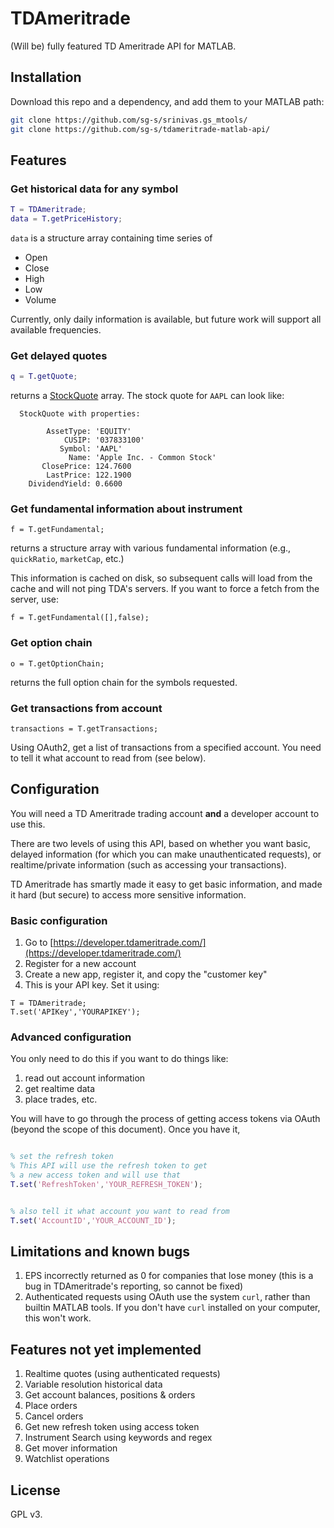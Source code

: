 # TDAmeritrade

(Will be) fully featured TD Ameritrade API for MATLAB. 


## Installation

Download this repo and a dependency, and add them to your MATLAB path:


```bash
git clone https://github.com/sg-s/srinivas.gs_mtools/
git clone https://github.com/sg-s/tdameritrade-matlab-api/
```



## Features

### Get historical data for any symbol 

```matlab
T = TDAmeritrade;
data = T.getPriceHistory;
```

`data` is a structure array containing time series of 

- Open
- Close
- High
- Low
- Volume 

Currently, only daily information is available, but future work will support all available frequencies. 

### Get delayed quotes 

```matlab
q = T.getQuote;
```

returns a [StockQuote]() array. The stock quote for `AAPL` can look like:


```
  StockQuote with properties:

        AssetType: 'EQUITY'
            CUSIP: '037833100'
           Symbol: 'AAPL'
             Name: 'Apple Inc. - Common Stock'
       ClosePrice: 124.7600
        LastPrice: 122.1900
    DividendYield: 0.6600
```

### Get fundamental information about instrument 

```
f = T.getFundamental;
```

returns a structure array with various fundamental information (e.g., `quickRatio`, `marketCap`, etc.)

This information is cached on disk, so subsequent calls will load from the cache and will not ping TDA's servers. If you want to force a fetch from the server, use:

```
f = T.getFundamental([],false);
```

### Get option chain

```
o = T.getOptionChain;
```

returns the full option chain for the symbols requested. 

### Get transactions from account 


```
transactions = T.getTransactions;
```

Using OAuth2, get a list of transactions from a specified account. You need to tell it what account to read from (see below). 

## Configuration

You will need a TD Ameritrade trading account **and** a developer account to use this. 

There are two levels of using this API, based on whether you want basic, delayed information (for which you can make unauthenticated requests), or realtime/private information (such as accessing your transactions). 

TD Ameritrade has smartly made it easy to get basic information, and made it hard (but secure) to access more sensitive information. 


### Basic configuration 

1. Go to [https://developer.tdameritrade.com/](https://developer.tdameritrade.com/)
2. Register for a new account
3. Create a new app, register it, and copy the "customer key"
4. This is your API key. Set it using:

```
T = TDAmeritrade;
T.set('APIKey','YOURAPIKEY');
```


### Advanced configuration

You only need to do this if you want to do things like:

1. read out account information
2. get realtime data
3. place trades, etc. 

You will have to go through the process of getting access tokens via OAuth (beyond the scope of this document). Once you have it,

```matlab

% set the refresh token 
% This API will use the refresh token to get 
% a new access token and will use that
T.set('RefreshToken','YOUR_REFRESH_TOKEN');


% also tell it what account you want to read from
T.set('AccountID','YOUR_ACCOUNT_ID');
```

## Limitations and known bugs

1. EPS incorrectly returned as 0 for companies that lose money (this is a bug in TDAmeritrade's reporting, so cannot be fixed)
2. Authenticated requests using OAuth use the system `curl`, rather than builtin MATLAB tools. If you don't have `curl` installed on your computer, this won't work. 


## Features not yet implemented

1. Realtime quotes (using authenticated requests)
2. Variable resolution historical data 
3. Get account balances, positions & orders
4. Place orders
5. Cancel orders
6. Get new refresh token using access token
7. Instrument Search using keywords and regex
8. Get mover information
8. Watchlist operations


## License  

GPL v3. 